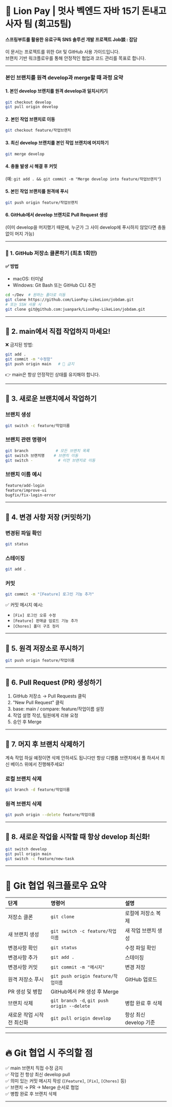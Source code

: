 # 🦁  Lion Pay | 멋사 벡엔드 자바 15기 돈내고사자 팀 (회고5팀)

#### 스프링부트를 활용한 유료구독 SNS 솔루션 개발 프로젝트 Job談 : 잡담

이 문서는  프로젝트를 위한 Git 및 GitHub 사용 가이드입니다.  
브랜치 기반 워크플로우를 통해 안정적인 협업과 코드 관리를 목표로 합니다.

---

### 본인 브랜치를 원격 develop과 merge할 때 과정 요약
#### 1. 본인 develop 브랜치를 원격 develop과 일치시키기
```bash
git checkout develop
git pull origin develop
```
#### 2. 본인 작업 브랜치로 이동 
```bash
git checkout feature/작업브랜치
```
#### 3. 최신 develop 브랜치를 본인 작업 브랜치에 머지하기
```bash
git merge develop
```
#### 4. 충돌 발생 시 해결 후 커밋
(예: `git add . && git commit -m "Merge develop into feature/작업브랜치"`)

#### 5. 본인 작업 브랜치를 원격에 푸시
```bash
git push origin feature/작업브랜치
```
#### 6. GitHub에서 develop 브랜치로 Pull Request 생성
(이미 develop을 머지했기 때문에, 누군가 그 사이 develop에 푸시하지 않았다면 충돌 없이 머지 가능)

---

### 📌 1. GitHub 저장소 클론하기 (최초 1회만)

#### ✅ 방법
- macOS: 터미널
- Windows: Git Bash 또는 GitHub CLI 추천

```bash
cd ~/Dev  # 원하는 폴더로 이동
git clone https://github.com/LionPay-LikeLion/jobdam.git
# 또는 SSH 사용 시
git clone git@github.com:juanpark/LionPay-LikeLion/jobdam.git
```

---

## 📌 2. main에서 직접 작업하지 마세요!

❌ 금지된 방법:
```bash
git add .
git commit -m "수정함"
git push origin main   # 🚨 금지
```
👉 main은 항상 안정적인 상태를 유지해야 합니다.

---

## 📌 3. 새로운 브랜치에서 작업하기

### 브랜치 생성
```bash
git switch -c feature/작업이름
```

### 브랜치 관련 명령어
```bash
git branch            # 모든 브랜치 목록
git switch 브랜치명    # 브랜치 이동
git switch -           # 이전 브랜치로 이동
```

### 브랜치 이름 예시
```bash
feature/add-login
feature/improve-ui
bugfix/fix-login-error
```

---

## 📌 4. 변경 사항 저장 (커밋하기)

### 변경된 파일 확인
```bash
git status
```

### 스테이징
```bash
git add .
```

### 커밋
```bash
git commit -m "[Feature] 로그인 기능 추가"
```

✅ 커밋 메시지 예시:  
- `[Fix] 로그인 오류 수정`  
- `[Feature] 판매글 업로드 기능 추가`  
- `[Chores] 폴더 구조 정리`

---

## 📌 5. 원격 저장소로 푸시하기

```bash
git push origin feature/작업이름
```


---

## 📌 6. Pull Request (PR) 생성하기

1. GitHub 저장소 → Pull Requests 클릭
2. "New Pull Request" 클릭
3. base: main / compare: feature/작업이름 설정
4. 작업 설명 작성, 팀원에게 리뷰 요청
5. 승인 후 Merge

---

## 📌 7. 머지 후 브랜치 삭제하기
계속 작업 하실 예정이면 삭제 안하셔도 됩니다만 항상 디벨롭 브랜치에서 풀 하셔서 최신 베이스 위에서 진행해주세요!

### 로컬 브랜치 삭제
```bash
git branch -d feature/작업이름
```

### 원격 브랜치 삭제
```bash
git push origin --delete feature/작업이름
```


---

## 📌 8. 새로운 작업을 시작할 때 항상 develop 최신화!

```bash
git switch develop
git pull origin main
git switch -c feature/new-task
```


---

# 🚀 Git 협업 워크플로우 요약

| 단계 | 명령어 | 설명 |
|:----|:----|:----|
| 저장소 클론 | `git clone` | 로컬에 저장소 복제 |
| 새 브랜치 생성 | `git switch -c feature/작업이름` | 새 작업 브랜치 생성 |
| 변경사항 확인 | `git status` | 수정 파일 확인 |
| 변경사항 추가 | `git add .` | 스테이징 |
| 변경사항 커밋 | `git commit -m "메시지"` | 변경 저장 |
| 원격 저장소 푸시 | `git push origin feature/작업이름` | GitHub 업로드 |
| PR 생성 및 병합 | GitHub에서 PR 생성 후 Merge |
| 브랜치 삭제 | `git branch -d`, `git push origin --delete` | 병합 완료 후 삭제 |
| 새로운 작업 시작 전 최신화 | `git pull origin develop` | 항상 최신 develop 기준 |


---

# 🔥 Git 협업 시 주의할 점

✅ main 브랜치 직접 수정 금지  
✅ 작업 전 항상 최신 develop pull  
✅ 의미 있는 커밋 메시지 작성 (`[Feature]`, `[Fix]`, `[Chores]` 등)  
✅ 브랜치 → PR → Merge 순서로 협업  
✅ 병합 완료 후 브랜치 삭제

---
